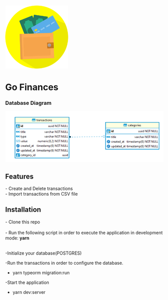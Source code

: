 <p align="left">
<img src="/.github/finances.png" width="200" heigth="200" />
</p>

<h1 align="left" >Go Finances</h1>

<h3>Database Diagram</h3>
<p align="left">
<img src="/.github/database.PNG"  />
</p>


<h2>Features</h2>
- Create and Delete transactions </br>
- Import transactions from CSV file</br>


<h2>Installation</h2>
- Clone this repo</br></br>
- Run the following script in order to execute the application in development mode:
<strong>  yarn</strong> </br> </br>

-Initialize your database(POSTGRES)</br>

-Run the transactions in order to configure the database.
- yarn typeorm migration:run </br>

-Start the application
- yarn dev:server
